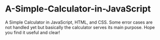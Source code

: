 # A-Simple-Calculator-in-JavaScript
A Simple Calculator in JavaScript, HTML, and CSS. Some error cases are not handled yet but basically the calculator serves its main purpose. Hope you find it useful and clear!
